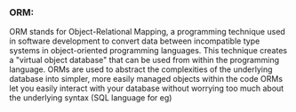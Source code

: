 ### ORM:

ORM stands for Object-Relational Mapping, a programming technique used in software development to convert data between incompatible type systems in object-oriented programming languages. 
This technique creates a "virtual object database" that can be used from within the programming language.
ORMs are used to abstract the complexities of the underlying database into simpler, more easily managed objects within the code
ORMs let you easily interact with your database without worrying too much about the underlying syntax (SQL language for eg)


